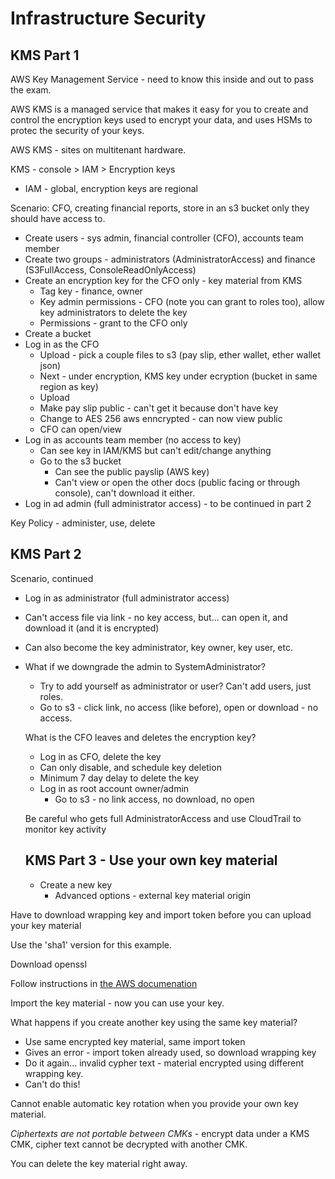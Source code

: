 #  Infrastructure Security

## KMS Part 1

AWS Key Management Service - need to know this inside and out to pass the exam.

AWS KMS is a managed service that makes it easy for you to create and control the encryption keys used to encrypt your data, and uses HSMs to protec the security of your keys.

AWS KMS - sites on multitenant hardware.

KMS - console > IAM > Encryption keys

* IAM - global, encryption keys are regional

Scenario: CFO, creating financial reports, store in an s3 bucket only they should have access to.

* Create users - sys admin, financial controller (CFO), accounts team member
* Create two groups - administrators (AdministratorAccess) and finance (S3FullAccess,  ConsoleReadOnlyAccess)
* Create an encryption key for the CFO only - key material from KMS
    * Tag key - finance, owner
    * Key admin permissions - CFO (note you can grant to roles too), allow key administrators to delete the key
    * Permissions - grant to the CFO only
* Create a bucket
* Log in as the CFO
    * Upload - pick a couple files to s3 (pay slip, ether wallet, ether wallet json)
    * Next - under encryption, KMS key under ecryption (bucket in same region as key)
    * Upload
    * Make pay slip public - can't get it because don't have key
    * Change to AES 256 aws enncrypted - can now view public
    * CFO can open/view
* Log in as accounts team member (no access to key)
    * Can see key in IAM/KMS but can't edit/change anything
    * Go to the s3 bucket
        * Can see the public payslip (AWS key)
        * Can't view or open the other docs (public facing or through console), can't download it either.
* Log in ad admin (full administrator access) - to be continued in part 2

Key Policy - administer, use, delete

## KMS Part 2

Scenario, continued

* Log in as administrator (full administrator access)
* Can't access file via link - no key access, but... can open it, and download it (and it is encrypted)
* Can also become the key administrator, key owner, key user, etc.
* What if we downgrade the admin to SystemAdministrator?
  * Try to add yourself as administrator or user? Can't add users, just roles.
  * Go to s3 - click link, no access (like before), open or download - no access.

  What is the CFO leaves and deletes the encryption key?

  * Log in as CFO, delete the key
  * Can only disable, and schedule key deletion
  * Minimum 7 day delay to delete the key
  * Log in as root account owner/admin
    * Go to s3 - no link access, no download, no open


  Be careful who gets full AdministratorAccess and use CloudTrail to monitor key activity

  ## KMS Part 3 - Use your own key material

  * Create a new key
    * Advanced options - external key material origin

Have to download wrapping key and import token before you can upload your key material

Use the 'sha1' version for this example.

Download openssl

Follow instructions in [the AWS documenation](https://docs.aws.amazon.com/kms/latest/developerguide/importing-keys-encrypt-key-material.html)

Import the key material - now you can use your key.

What happens if you create another key using the same key material?

* Use same encrypted key material, same import token
* Gives an error - import token already used, so download wrapping key
* Do it again... invalid cypher text - material encrypted using different wrapping key.
* Can't do this!

Cannot enable automatic key rotation when you provide your own key material.

*Ciphertexts are not portable between CMKs* - encrypt data under a KMS CMK, cipher text cannot be decrypted with another CMK.

You can delete the key material right away.


